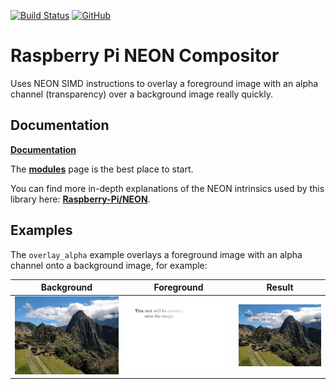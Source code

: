 [![Build Status](https://github.com/tttapa/RPi-OpenCV-NEON-Compositor/workflows/CI%20Tests/badge.svg)](https://github.com/tttapa/RPi-OpenCV-NEON-Compositor/actions)
[![GitHub](https://img.shields.io/github/stars/tttapa/RPi-OpenCV-NEON-Compositor?label=GitHub&logo=github)](https://github.com/tttapa/RPi-OpenCV-NEON-Compositor)

# Raspberry Pi NEON Compositor

Uses NEON SIMD instructions to overlay a foreground image with an alpha channel
(transparency) over a background image really quickly.

## Documentation

[**Documentation**](https://tttapa.github.io/RPi-OpenCV-NEON-Compositor/Doxygen/index.html)

The [**modules**](https://tttapa.github.io/RPi-OpenCV-NEON-Compositor/Doxygen/modules.html)
page is the best place to start.

You can find more in-depth explanations of the NEON intrinsics used by this 
library here: [**Raspberry-Pi/NEON**](https://tttapa.github.io/Pages/Raspberry-Pi/NEON/index.html).

## Examples

The `overlay_alpha` example overlays a foreground image with an alpha channel 
onto a background image, for example:

| Background | Foreground | Result |
|:----------:|:----------:|:------:|
| ![](doxygen/images/Machu-Picchu.thumb.jpg) | ![](doxygen/images/Overlay-Machu-Picchu.thumb.png) | ![](doxygen/images/Overlay-Machu-Picchu-Output.thumb.jpg) |
